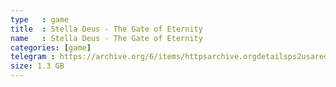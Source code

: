 ```yaml
---
type   : game
title  : Stella Deus - The Gate of Eternity
name   : Stella Deus - The Gate of Eternity
categories: [game]
telegram : https://archive.org/6/items/httpsarchive.orgdetailsps2usaredump3/Stella%20Deus%20-%20The%20Gate%20of%20Eternity.7z
size: 1.3 GB
---
```



